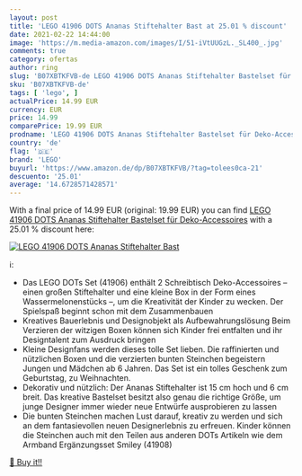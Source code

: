 ```yaml
---
layout: post
title: 'LEGO 41906 DOTS Ananas Stiftehalter Bast at 25.01 % discount'
date: 2021-02-22 14:44:00
image: 'https://m.media-amazon.com/images/I/51-iVtUUGzL._SL400_.jpg'
comments: true
category: ofertas
author: ring
slug: 'B07XBTKFVB-de LEGO 41906 DOTS Ananas Stiftehalter Bastelset für Deko-...'
sku: 'B07XBTKFVB-de'
tags: [ 'lego', ]
actualPrice: 14.99 EUR
currency: EUR
price: 14.99
comparePrice: 19.99 EUR
prodname: 'LEGO 41906 DOTS Ananas Stiftehalter Bastelset für Deko-Accessoires'
country: 'de'
flag: '🇩🇪'
brand: 'LEGO'
buyurl: 'https://www.amazon.de/dp/B07XBTKFVB/?tag=tolees0ca-21'
descuento: '25.01'
average: '14.6728571428571'
---
```


With a final price of 14.99 EUR (original: 19.99 EUR) you can find [LEGO 41906 DOTS Ananas Stiftehalter Bastelset für Deko-Accessoires](https://www.amazon.de/dp/B07XBTKFVB/?tag=tolees0ca-21) with a  25.01 % discount here:

[![LEGO 41906 DOTS Ananas Stiftehalter Bast](https://m.media-amazon.com/images/I/51-iVtUUGzL._SL400_.jpg)](https://www.amazon.de/dp/B07XBTKFVB/?tag=tolees0ca-21)

ℹ️:

- Das LEGO DOTs Set (41906) enthält 2 Schreibtisch Deko-Accessoires – einen großen Stiftehalter und eine kleine Box in der Form eines Wassermelonenstücks –, um die Kreativität der Kinder zu wecken. Der Spielspaß beginnt schon mit dem Zusammenbauen
- Kreatives Bauerlebnis und Designobjekt als Aufbewahrungslösung Beim Verzieren der witzigen Boxen können sich Kinder frei entfalten und ihr Designtalent zum Ausdruck bringen
- Kleine Designfans werden dieses tolle Set lieben. Die raffinierten und nützlichen Boxen und die verzierten bunten Steinchen begeistern Jungen und Mädchen ab 6 Jahren. Das Set ist ein tolles Geschenk zum Geburtstag, zu Weihnachten.
- Dekorativ und nützlich: Der Ananas Stiftehalter ist 15 cm hoch und 6 cm breit. Das kreative Bastelset besitzt also genau die richtige Größe, um junge Designer immer wieder neue Entwürfe ausprobieren zu lassen
- Die bunten Steinchen machen Lust darauf, kreativ zu werden und sich an dem fantasievollen neuen Designerlebnis zu erfreuen. Kinder können die Steinchen auch mit den Teilen aus anderen DOTs Artikeln wie dem Armband Ergänzungsset Smiley (41908)

[🛒 Buy it!!](https://www.amazon.de/dp/B07XBTKFVB/?tag=tolees0ca-21)
